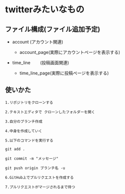 # twitterみたいなもの

## ファイル構成(ファイル追加予定)
 - account
   (アカウント関連)

   - account_page(実際にアカウントページを表示する)
   
 - time_line
　　(投稿画面関連)

   - time_line_page(実際に投稿ページを表示する)

## 使いかた

    1.リポジトリをクローンする

    2.テキストエディタで クローンしたフォルダーを開く

    3.自分のブランチ作成

    4.中身を作成していく

    5.以下のコマンドを実行する
   
    git add .
    
    git commit -m "メッセージ"
    
    git push origin ブランチ名 -u
    
    6.GitHub上でプルリクエストを作成する
    
    7.プルリクエストがマージされるまで待つ
